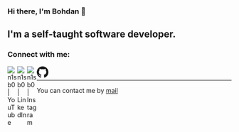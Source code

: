 ### Hi there, I'm Bohdan  👋

## I'm a self-taught software developer.

### Connect with me:

[<img align="left" alt="n1sb0 | YouTube" width="22px" src="https://cdn.jsdelivr.net/npm/simple-icons@v3/icons/youtube.svg" />][youtube]
[<img align="left" alt="n1sb0 | LinkedIn" width="22px" src="https://cdn.jsdelivr.net/npm/simple-icons@v3/icons/linkedin.svg" />][linkedin]
[<img align="left" alt="n1sb0 | Instagram" width="22px" src="https://cdn.jsdelivr.net/npm/simple-icons@v3/icons/instagram.svg" />][instagram]
[<img align="left" alt="n1sb0" width="26px" src="https://raw.githubusercontent.com/github/explore/78df643247d429f6cc873026c0622819ad797942/topics/github/github.png" />][github]
<br/>

---

You can contact me by [mail](mailto:bohdan.sivak.com)



[github]: https://github.com/n1sb0?tab=repositories
[youtube]: https://www.youtube.com/channel/UCBNfKqXTbyZUR1SYRz-f45g?view_as=subscriber
[instagram]: https://instagram.com/n1sb0
[linkedin]: https://www.linkedin.com/in/bohdan-sivak-b630921b2/
